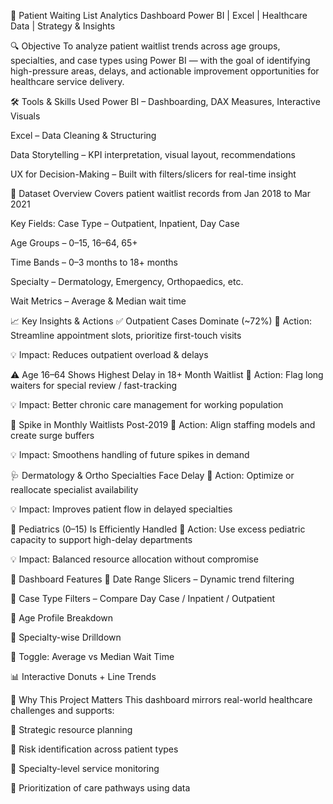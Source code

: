 🏥 Patient Waiting List Analytics Dashboard
Power BI | Excel | Healthcare Data | Strategy & Insights

🔍 Objective
To analyze patient waitlist trends across age groups, specialties, and case types using Power BI —
with the goal of identifying high-pressure areas, delays, and actionable improvement opportunities for healthcare service delivery.

🛠 Tools & Skills Used
Power BI – Dashboarding, DAX Measures, Interactive Visuals

Excel – Data Cleaning & Structuring

Data Storytelling – KPI interpretation, visual layout, recommendations

UX for Decision-Making – Built with filters/slicers for real-time insight

📂 Dataset Overview
Covers patient waitlist records from Jan 2018 to Mar 2021

Key Fields:
Case Type – Outpatient, Inpatient, Day Case

Age Groups – 0–15, 16–64, 65+

Time Bands – 0–3 months to 18+ months

Specialty – Dermatology, Emergency, Orthopaedics, etc.

Wait Metrics – Average & Median wait time

📈 Key Insights & Actions
✅ Outpatient Cases Dominate (~72%)
📌 Action: Streamline appointment slots, prioritize first-touch visits

💡 Impact: Reduces outpatient overload & delays

⚠️ Age 16–64 Shows Highest Delay in 18+ Month Waitlist
📌 Action: Flag long waiters for special review / fast-tracking

💡 Impact: Better chronic care management for working population

🔁 Spike in Monthly Waitlists Post-2019
📌 Action: Align staffing models and create surge buffers

💡 Impact: Smoothens handling of future spikes in demand

🩺 Dermatology & Ortho Specialties Face Delay
📌 Action: Optimize or reallocate specialist availability

💡 Impact: Improves patient flow in delayed specialties

👶 Pediatrics (0–15) Is Efficiently Handled
📌 Action: Use excess pediatric capacity to support high-delay departments

💡 Impact: Balanced resource allocation without compromise

🧠 Dashboard Features
📅 Date Range Slicers – Dynamic trend filtering

🏥 Case Type Filters – Compare Day Case / Inpatient / Outpatient

👶 Age Profile Breakdown

🧬 Specialty-wise Drilldown

🔄 Toggle: Average vs Median Wait Time

📊 Interactive Donuts + Line Trends

💼 Why This Project Matters
This dashboard mirrors real-world healthcare challenges and supports:

📍 Strategic resource planning

📍 Risk identification across patient types

📍 Specialty-level service monitoring

📍 Prioritization of care pathways using data

